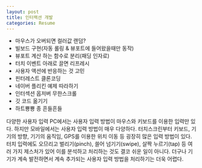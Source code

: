 ```yaml
---
layout: post
title: 인터랙션 개발
categories: Resume
---
```


- 마우스가 오버되면 컬러값 랜덤?
- 빌보드 구현(자동 롤링 & 뷰포트에 들어왔을때만 동작)
- 뷰포트 계산 하는 함수로 분리(패딩 인자로)
- 터치 이벤트 아래로 끌면 리프레시
- 사용자 액션에 반응하는 것 고민
- 핀터레스트 클론코딩
- 네이버 플리킨 예제 따라하기
- 인터섹션 옵저버 무한스크롤
- 깃 코드 옮기기
- 하트뿅뿅 종 흔들흔들

다양한 사용자 입력
PC에서는 사용자 입력 방법이 마우스와 키보드를 이용한 입력만 있다. 하지만 모바일에서는 사용자 입력 방법이 매우 다양하다. 터치스크린부터 키보드, 기기의 방향, 기기의 움직임, GPS를 이용한 위치 이동 등 굉장히 많은 입력 방법이 있다.
터치 입력에도 오므리고 벌리기(pinch), 쓸어 넘기기(swipe), 살짝 누르기(tap) 등 여러 가지 제스처가 있어 이를 분석하고 처리하는 것도 결코 쉬운 일이 아니다. 더구나 기기가 계속 발전하면서 계속 추가되는 사용자 입력 방법을 처리하기는 더욱 어렵다.